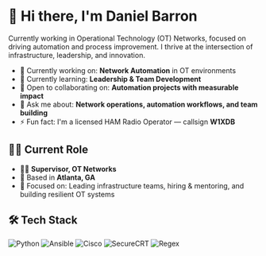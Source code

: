 # 👋 Hi there, I'm Daniel Barron

Currently working in Operational Technology (OT) Networks, focused on driving automation and process improvement. I thrive at the intersection of infrastructure, leadership, and innovation.

- 🔭 Currently working on: **Network Automation** in OT environments  
- 🌱 Currently learning: **Leadership & Team Development**  
- 👯 Open to collaborating on: **Automation projects with measurable impact**  
- 💬 Ask me about: **Network operations, automation workflows, and team building**  
- ⚡ Fun fact: I'm a licensed HAM Radio Operator — callsign **W1XDB**

## 👨‍💼 Current Role

- 🧑‍💼 **Supervisor, OT Networks**  
- 📍 Based in **Atlanta, GA**  
- 🎯 Focused on: Leading infrastructure teams, hiring & mentoring, and building resilient OT systems

## 🛠️ Tech Stack

![Python](https://img.shields.io/badge/Python-3776AB?style=for-the-badge&logo=python&logoColor=white)
![Ansible](https://img.shields.io/badge/Ansible-EE0000?style=for-the-badge&logo=ansible&logoColor=white)
![Cisco](https://img.shields.io/badge/Cisco-1BA0D7?style=for-the-badge&logo=cisco&logoColor=white)
![SecureCRT](https://img.shields.io/badge/SecureCRT-007ACC?style=for-the-badge&logo=windows-terminal&logoColor=white)
![Regex](https://img.shields.io/badge/Regex-FF4088?style=for-the-badge&logo=codeforces&logoColor=white)
